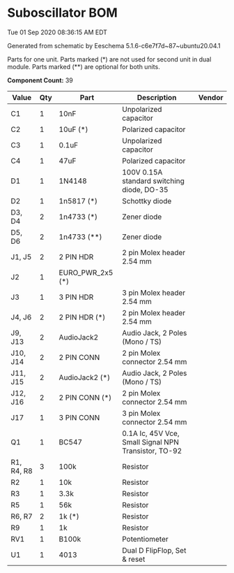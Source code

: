 # Suboscillator BOM

Tue 01 Sep 2020 08:36:15 AM EDT

Generated from schematic by Eeschema 5.1.6-c6e7f7d~87~ubuntu20.04.1

Parts for one unit. Parts marked (*) are not used for second unit in dual module. Parts marked (**) are optional for both units.

**Component Count:** 39

| Value | Qty | Part | Description | Vendor |
| ----- | --- | ---- | ----------- | ------ |
| C1 | 1 | 10nF | Unpolarized capacitor |  |
| C2 | 1 | 10uF (*) | Polarized capacitor |  |
| C3 | 1 | 0.1uF | Unpolarized capacitor |  |
| C4 | 1 | 47uF | Polarized capacitor |  |
| D1 | 1 | 1N4148 | 100V 0.15A standard switching diode, DO-35 |  |
| D2 | 1 | 1n5817 (*) | Schottky diode |  |
| D3, D4 | 2 | 1n4733 (*) | Zener diode |  |
| D5, D6 | 2 | 1n4733 (**) | Zener diode |  |
| J1, J5 | 2 | 2 PIN HDR | 2 pin Molex header 2.54 mm |  |
| J2 | 1 | EURO_PWR_2x5 (*) |  |  |
| J3 | 1 | 3 PIN HDR | 3 pin Molex header 2.54 mm |  |
| J4, J6 | 2 | 2 PIN HDR (*) | 2 pin Molex header 2.54 mm |  |
| J9, J13 | 2 | AudioJack2 | Audio Jack, 2 Poles (Mono / TS) |  |
| J10, J14 | 2 | 2 PIN CONN | 2 pin Molex connector 2.54 mm |  |
| J11, J15 | 2 | AudioJack2 (*) | Audio Jack, 2 Poles (Mono / TS) |  |
| J12, J16 | 2 | 2 PIN CONN (*) | 2 pin Molex connector 2.54 mm |  |
| J17 | 1 | 3 PIN CONN | 3 pin Molex connector 2.54 mm |  |
| Q1 | 1 | BC547 | 0.1A Ic, 45V Vce, Small Signal NPN Transistor, TO-92 |  |
| R1, R4, R8 | 3 | 100k | Resistor |  |
| R2 | 1 | 10k | Resistor |  |
| R3 | 1 | 3.3k | Resistor |  |
| R5 | 1 | 56k | Resistor |  |
| R6, R7 | 2 | 1k (*) | Resistor |  |
| R9 | 1 | 1k | Resistor |  |
| RV1 | 1 | B100k | Potentiometer |  |
| U1 | 1 | 4013 | Dual D  FlipFlop, Set & reset |  |
    
